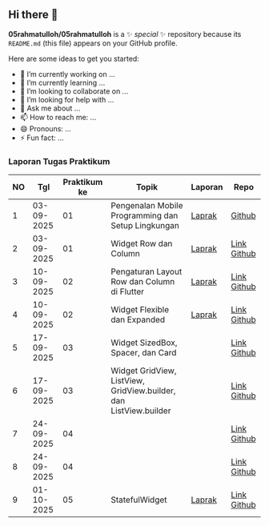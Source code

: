 ## Hi there 👋


**05rahmatulloh/05rahmatulloh** is a ✨ _special_ ✨ repository because its `README.md` (this file) appears on your GitHub profile.

Here are some ideas to get you started:

- 🔭 I’m currently working on ...
- 🌱 I’m currently learning ...
- 👯 I’m looking to collaborate on ...
- 🤔 I’m looking for help with ...
- 💬 Ask me about ...
- 📫 How to reach me: ...
- 😄 Pronouns: ...
- ⚡ Fun fact: ...
### Laporan Tugas Praktikum

| NO | Tgl       | Praktikum ke | Topik                                           | Laporan | Repo |
|----|-----------|--------------|-------------------------------------------------|---------|------|
| 1  | 03-09-2025 | 01           | Pengenalan Mobile Programming dan Setup Lingkungan |    [Laprak](https://drive.google.com/file/d/1UcEfyTKExmufJu0IhxjVCN1XU9bXd7gt/view?usp=drive_link)  |[Github](https://github.com/05rahmatulloh/Laprak) |
| 2  | 03-09-2025 | 01           | Widget Row dan Column |    [Laprak](https://drive.google.com/file/d/1epdUmJsxSEEk4wTG-XuqF-pyo51BYROr/view?usp=drive_link) |    [Link Github](https://github.com/05rahmatulloh/Laprak/tree/laprak2) |
| 3 | 10-09-2025 | 02             |     Pengaturan Layout Row dan Column di Flutter   |   [Laprak](https://drive.google.com/file/d/1COt3dTrRMB9xMKFCLfQJR8O9DBtmdmfb/view?usp=drive_link)         |    [Link Github](https://github.com/05rahmatulloh/Laprak/tree/modul4)| 
| 4 | 10-09-2025 | 02           |            	Widget Flexible dan Expanded         |  [Laprak](https://drive.google.com/file/d/1fgfgyzP0VcZOWcnui6RUuEXN9AkoH4CF/view?usp=drive_link)   |    [Link Github](https://github.com/05rahmatulloh/Laprak/tree/modul4) |
| 5 | 17-09-2025 | 03             |          Widget SizedBox, Spacer, dan Card             |    |    [Link Github](https://github.com/05rahmatulloh/Laprak/tree/modul4) |
| 6 | 17-09-2025 | 03           |            	Widget GridView, ListView, GridView.builder, dan ListView.builder         |     |    [Link Github](https://github.com/05rahmatulloh/Laprak/tree/modul4) |
| 7 | 24-09-2025 | 04             |                    |    |    [Link Github](https://github.com/05rahmatulloh/Laprak/tree/modul4) |
| 8 | 24-09-2025 | 04           |                     |     |    [Link Github](https://github.com/05rahmatulloh/Laprak/tree/modul4) |
| 9 | 01-10-2025 | 05           |        StatefulWidget             |  [Laprak](https://drive.google.com/file/d/1pWwCIojM7ecy6jPMs_NJwS4kO6u1UVTn/view?usp=drive_link)   |    [Link Github](https://github.com/05rahmatulloh/Laprak/tree/modul4) |

